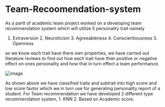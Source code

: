 # Team-Recoomendation-system

As a partt of academic team project worked on a developing team recommendation system which will utilize 5 personality trait namely 

1.  Extraversion  2. Neuroticism  3. Agreeableness 4. Conscientiousness  5. Openness 

as we know each trait have there own properties, we have carried out literature reviews to find out how each trait have thier positive or negative effect on ones personality and how that in turn effect a team performance.

![image](https://user-images.githubusercontent.com/92979454/220881117-968732a8-b49b-4153-8445-a0518b7b84c4.png)

As shown above we have classified traits and subtrait into high score and low score favtor which we in turn use for generating personality report of a student.
For Team recommendation we have developed 2 different type recommendation system, 1. KNN 2. Based on Academic score.
